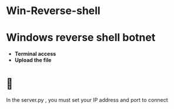 # Win-Reverse-shell

<h1>Windows reverse shell botnet</h1>
<ul>
  <li><b>Terminal access</b></li>
  <li><b>Upload the file</b></li>
</ul>

<h1>🦠</h1><p>In the server.py , you must set your IP address and port to connect</p>
